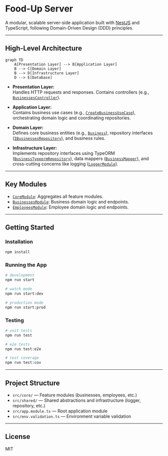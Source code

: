 # Food-Up Server

A modular, scalable server-side application built with [NestJS](https://nestjs.com/) and TypeScript, following Domain-Driven Design (DDD) principles.

---

## High-Level Architecture

```mermaid
graph TD
    A[Presentation Layer] --> B[Application Layer]
    B --> C[Domain Layer]
    B --> D[Infrastructure Layer]
    D --> E[Database]
```

- **Presentation Layer:**  
  Handles HTTP requests and responses. Contains controllers (e.g., [`BusinessesController`](src/core/businesses/presentation/rest/businesses.controller.ts)).

- **Application Layer:**  
  Contains business use cases (e.g., [`CreateBusinessUseCase`](src/core/businesses/application/use-cases/create-business.use-case.ts)), orchestrating domain logic and coordinating repositories.

- **Domain Layer:**  
  Defines core business entities (e.g., [`Business`](src/core/businesses/domain/business.entity.ts)), repository interfaces ([`IBusinessesRepository`](src/core/businesses/domain/businesses.repository.ts)), and business rules.

- **Infrastructure Layer:**  
  Implements repository interfaces using TypeORM ([`BusinessTypeormRepository`](src/core/businesses/infrastructure/persistence/business-typeorm.repository.ts)), data mappers ([`BusinessMapper`](src/core/businesses/infrastructure/persistence/business.mapper.ts)), and cross-cutting concerns like logging ([`LoggerModule`](src/shared/infrastructure/logger/logger.module.ts)).

---

## Key Modules

- [`CoreModule`](src/core/core.module.ts): Aggregates all feature modules.
- [`BusinessesModule`](src/core/businesses/businesses.module.ts): Business domain logic and endpoints.
- [`EmployeesModule`](src/core/employees/employees.module.ts): Employee domain logic and endpoints.

---

## Getting Started

### Installation

```bash
npm install
```

### Running the App

```bash
# development
npm run start

# watch mode
npm run start:dev

# production mode
npm run start:prod
```

### Testing

```bash
# unit tests
npm run test

# e2e tests
npm run test:e2e

# test coverage
npm run test:cov
```

---

## Project Structure

- `src/core/` — Feature modules (businesses, employees, etc.)
- `src/shared/` — Shared abstractions and infrastructure (logger, repository, etc.)
- `src/app.module.ts` — Root application module
- `src/env.validation.ts` — Environment variable validation

---

## License

MIT

